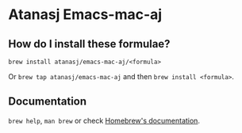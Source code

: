 # Atanasj Emacs-mac-aj

## How do I install these formulae?

`brew install atanasj/emacs-mac-aj/<formula>`

Or `brew tap atanasj/emacs-mac-aj` and then `brew install <formula>`.

## Documentation

`brew help`, `man brew` or check [Homebrew's documentation](https://docs.brew.sh).

